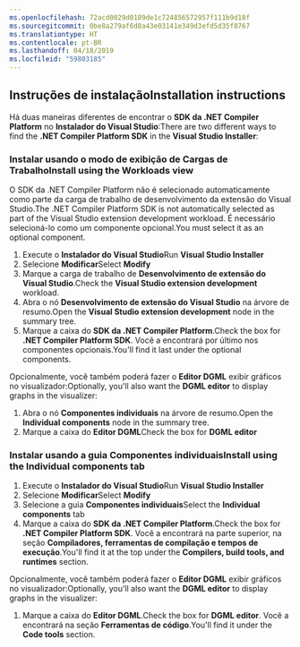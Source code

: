 ```yaml
---
ms.openlocfilehash: 72acd0029d0189de1c724856572957f111b9d18f
ms.sourcegitcommit: 0be8a279af6d8a43e03141e349d3efd5d35f8767
ms.translationtype: HT
ms.contentlocale: pt-BR
ms.lasthandoff: 04/18/2019
ms.locfileid: "59803185"
---
```

## <a name="installation-instructions"></a><span data-ttu-id="627e0-101">Instruções de instalação</span><span class="sxs-lookup"><span data-stu-id="627e0-101">Installation instructions</span></span> 

<span data-ttu-id="627e0-102">Há duas maneiras diferentes de encontrar o **SDK da .NET Compiler Platform** no **Instalador do Visual Studio**:</span><span class="sxs-lookup"><span data-stu-id="627e0-102">There are two different ways to find the **.NET Compiler Platform SDK** in the **Visual Studio Installer**:</span></span>

### <a name="install-using-the-workloads-view"></a><span data-ttu-id="627e0-103">Instalar usando o modo de exibição de Cargas de Trabalho</span><span class="sxs-lookup"><span data-stu-id="627e0-103">Install using the Workloads view</span></span>

<span data-ttu-id="627e0-104">O SDK da .NET Compiler Platform não é selecionado automaticamente como parte da carga de trabalho de desenvolvimento da extensão do Visual Studio.</span><span class="sxs-lookup"><span data-stu-id="627e0-104">The .NET Compiler Platform SDK is not automatically selected as part of the Visual Studio extension development workload.</span></span> <span data-ttu-id="627e0-105">É necessário selecioná-lo como um componente opcional.</span><span class="sxs-lookup"><span data-stu-id="627e0-105">You must select it as an optional component.</span></span>

1. <span data-ttu-id="627e0-106">Execute o **Instalador do Visual Studio**</span><span class="sxs-lookup"><span data-stu-id="627e0-106">Run **Visual Studio Installer**</span></span> 
1. <span data-ttu-id="627e0-107">Selecione **Modificar**</span><span class="sxs-lookup"><span data-stu-id="627e0-107">Select **Modify**</span></span> 
1. <span data-ttu-id="627e0-108">Marque a carga de trabalho de **Desenvolvimento de extensão do Visual Studio**.</span><span class="sxs-lookup"><span data-stu-id="627e0-108">Check the **Visual Studio extension development** workload.</span></span>
1. <span data-ttu-id="627e0-109">Abra o nó **Desenvolvimento de extensão do Visual Studio** na árvore de resumo.</span><span class="sxs-lookup"><span data-stu-id="627e0-109">Open the **Visual Studio extension development** node in the summary tree.</span></span>
1. <span data-ttu-id="627e0-110">Marque a caixa do **SDK da .NET Compiler Platform**.</span><span class="sxs-lookup"><span data-stu-id="627e0-110">Check the box for **.NET Compiler Platform SDK**.</span></span> <span data-ttu-id="627e0-111">Você a encontrará por último nos componentes opcionais.</span><span class="sxs-lookup"><span data-stu-id="627e0-111">You'll find it last under the optional components.</span></span>

<span data-ttu-id="627e0-112">Opcionalmente, você também poderá fazer o **Editor DGML** exibir gráficos no visualizador:</span><span class="sxs-lookup"><span data-stu-id="627e0-112">Optionally, you'll also want the **DGML editor** to display graphs in the visualizer:</span></span>

1. <span data-ttu-id="627e0-113">Abra o nó **Componentes individuais** na árvore de resumo.</span><span class="sxs-lookup"><span data-stu-id="627e0-113">Open the **Individual components** node in the summary tree.</span></span>
1. <span data-ttu-id="627e0-114">Marque a caixa do **Editor DGML**</span><span class="sxs-lookup"><span data-stu-id="627e0-114">Check the box for **DGML editor**</span></span>

### <a name="install-using-the-individual-components-tab"></a><span data-ttu-id="627e0-115">Instalar usando a guia Componentes individuais</span><span class="sxs-lookup"><span data-stu-id="627e0-115">Install using the Individual components tab</span></span>

1. <span data-ttu-id="627e0-116">Execute o **Instalador do Visual Studio**</span><span class="sxs-lookup"><span data-stu-id="627e0-116">Run **Visual Studio Installer**</span></span> 
1. <span data-ttu-id="627e0-117">Selecione **Modificar**</span><span class="sxs-lookup"><span data-stu-id="627e0-117">Select **Modify**</span></span> 
1. <span data-ttu-id="627e0-118">Selecione a guia **Componentes individuais**</span><span class="sxs-lookup"><span data-stu-id="627e0-118">Select the **Individual components** tab</span></span> 
1. <span data-ttu-id="627e0-119">Marque a caixa do **SDK da .NET Compiler Platform**.</span><span class="sxs-lookup"><span data-stu-id="627e0-119">Check the box for **.NET Compiler Platform SDK**.</span></span> <span data-ttu-id="627e0-120">Você a encontrará na parte superior, na seção **Compiladores, ferramentas de compilação e tempos de execução**.</span><span class="sxs-lookup"><span data-stu-id="627e0-120">You'll find it at the top under the **Compilers, build tools, and runtimes** section.</span></span>

<span data-ttu-id="627e0-121">Opcionalmente, você também poderá fazer o **Editor DGML** exibir gráficos no visualizador:</span><span class="sxs-lookup"><span data-stu-id="627e0-121">Optionally, you'll also want the **DGML editor** to display graphs in the visualizer:</span></span>

1. <span data-ttu-id="627e0-122">Marque a caixa do **Editor DGML**.</span><span class="sxs-lookup"><span data-stu-id="627e0-122">Check the box for **DGML editor**.</span></span> <span data-ttu-id="627e0-123">Você a encontrará na seção **Ferramentas de código**.</span><span class="sxs-lookup"><span data-stu-id="627e0-123">You'll find it under the **Code tools** section.</span></span>
